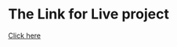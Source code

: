 # The Link for Live project 
<a href='https://photosearch-byankitpayal.netlify.app/' target='_blank'>Click here</a>


